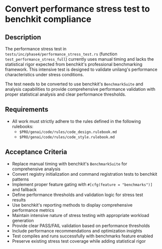 # Convert performance stress test to benchkit compliance

## Description

The performance stress test in `tests/inc/phase4/performance_stress_test.rs` (function `test_performance_stress_full`) currently uses manual timing and lacks the statistical rigor expected from benchkit's professional benchmarking framework. This intensive test is designed to validate unilang's performance characteristics under stress conditions.

The test needs to be converted to use benchkit's `BenchmarkSuite` and analysis capabilities to provide comprehensive performance validation with proper statistical analysis and clear performance thresholds.

## Requirements

-   All work must strictly adhere to the rules defined in the following rulebooks:
    -   `$PRO/genai/code/rules/code_design.rulebook.md`
    -   `$PRO/genai/code/rules/code_style.rulebook.md`

## Acceptance Criteria

-   Replace manual timing with benchkit's `BenchmarkSuite` for comprehensive analysis
-   Convert registry initialization and command registration tests to benchkit patterns
-   Implement proper feature gating with `#[cfg(feature = "benchmarks")]` and fallback
-   Define performance thresholds and validation logic for stress test results
-   Use benchkit's reporting methods to display comprehensive performance metrics
-   Maintain intensive nature of stress testing with appropriate workload generation
-   Provide clear PASS/FAIL validation based on performance thresholds
-   Include performance recommendations and optimization insights
-   Test compiles and runs successfully with benchmarks feature enabled
-   Preserve existing stress test coverage while adding statistical rigor